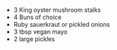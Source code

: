 - 3 King oyster mushroom stalks
- 4 Buns of choice
- Ruby sauerkraut or pickled onions
- 3 tbsp vegan mayo
- 2 large pickles
